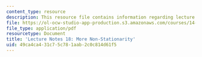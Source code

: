 ```yaml
---
content_type: resource
description: This resource file contains information regarding lecture 18.
file: https://ol-ocw-studio-app-production.s3.amazonaws.com/courses/14-384-time-series-analysis-fall-2013/49ca4ca431c75c781aab2c0c814d61f5_MIT14_384F13_lec18.pdf
file_type: application/pdf
resourcetype: Document
title: 'Lecture Notes 18: More Non-Stationarity'
uid: 49ca4ca4-31c7-5c78-1aab-2c0c814d61f5
---
```

